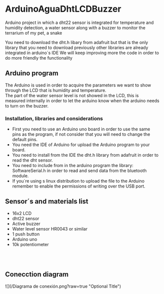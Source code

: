 # ArduinoAguaDhtLCDBuzzer
 Arduino project in which a dht22 sensor is integrated for temperature and humidity detection, a water sensor along with a buzzer to monitor the terrarium of my pet, a snake
 
 You need to download the dht.h libary from adafruit but that is the only library that you need to download previously other libraries are already integrated in arduino´s IDE
 We will keep improving more the code in order to do more friendly the functionality

## Arduino program
The Arduino is used in order to acquire the parameters we want to show through the LCD that is humidity and temperature.
<br>
The part of the water sensor level is not showed in the LCD, this is measured internally in order to let the arduino know when the arduino needs to turn on the buzzer.

### Installation, libraries and considerations
* First you need to use an Arduino uno board in order to use the same pins as the program, if not consider that you will need to change the default pins.
* You need the IDE of Arduino for upload the Arduino program to your board.
* You need to install from the IDE the dht.h library from adafruit in order to read the dht sensor.
* You need to include from in the arduino program the library: SoftwareSerial.h in order to read and send data from the bluetooth module.
* If you´re using s linux distribution to upload the file to the Arduino remember to enable the permissions of writing over the USB port.

## Sensor´s and materials list
* 16x2 LCD
* dht22 sensor
* Active buzzer
* Water level sensor HR0043 or similar
* 1 push button
* Arduino uno
* 10k potentiometer

<br><br>

## Conecction diagram
![](/Diagrama de conexión.png?raw=true "Optional Title")